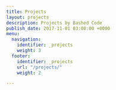 ```yaml
---
title: Projects
layout: projects
description: Projects by Bashed Code
publish_date: 2017-11-01 03:00:00 +0000
menu:
  navigation:
    identifier: _projects
    weight: 3
  footer:
    identifier: _projects
    url: "/projects/"
    weight: 2

---
```

